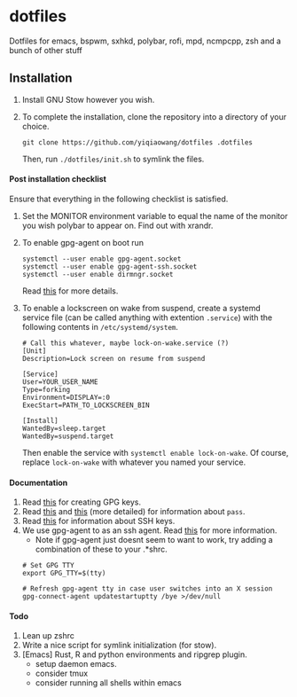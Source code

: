# dotfiles
Dotfiles for emacs, bspwm, sxhkd, polybar, rofi, mpd, ncmpcpp, zsh and a bunch of other stuff

## Installation
1. Install GNU Stow however you wish.

2. To complete the installation, clone the repository into a directory of your choice.  
   ```
   git clone https://github.com/yiqiaowang/dotfiles .dotfiles
   ```
   Then, run `./dotfiles/init.sh` to symlink the files.

#### Post installation checklist
Ensure that everything in the following checklist is satisfied.  
1. Set the MONITOR environment variable to equal the name of the monitor you wish polybar to appear on. Find out with xrandr.
2. To enable gpg-agent on boot run 
   ```
   systemctl --user enable gpg-agent.socket
   systemctl --user enable gpg-agent-ssh.socket
   systemctl --user enable dirmngr.socket
   ```
   Read [this](https://wiki.archlinux.org/index.php/GnuPG#Start_gpg-agent_with_systemd_user) for more details.

3. To enable a lockscreen on wake from suspend, create a systemd service file (can be called anything with extention `.service`) with the following contents in `/etc/systemd/system`.

   ```
   # Call this whatever, maybe lock-on-wake.service (?)
   [Unit]
   Description=Lock screen on resume from suspend

   [Service]
   User=YOUR_USER_NAME
   Type=forking
   Environment=DISPLAY=:0
   ExecStart=PATH_TO_LOCKSCREEN_BIN

   [Install]
   WantedBy=sleep.target
   WantedBy=suspend.target
   ```
   Then enable the service with `systemctl enable lock-on-wake`. Of course, replace `lock-on-wake` with whatever you named your service.
#### Documentation
1. Read [this](https://alexcabal.com/creating-the-perfect-gpg-keypair/) for creating GPG keys.
2. Read [this](https://wiki.archlinux.org/index.php/Pass) and [this](https://sanctum.geek.nz/arabesque/linux-crypto-passwords/) (more detailed) for information about `pass`.
3. Read [this](https://wiki.archlinux.org/index.php/SSH_keys) for information about SSH keys.
4. We use gpg-agent to as an ssh agent. Read [this](https://wiki.archlinux.org/index.php/GnuPG#SSH_agent) for more information.
   - Note if gpg-agent just doesnt seem to want to work, try adding a combination of these to your .\*shrc.
   ```
   # Set GPG TTY
   export GPG_TTY=$(tty)

   # Refresh gpg-agent tty in case user switches into an X session
   gpg-connect-agent updatestartuptty /bye >/dev/null
   ```

#### Todo
1. Lean up zshrc
2. Write a nice script for symlink initialization (for stow).
3. [Emacs] Rust, R and python environments and ripgrep plugin.
   - setup daemon emacs.
   - consider tmux
   - consider running all shells within emacs
